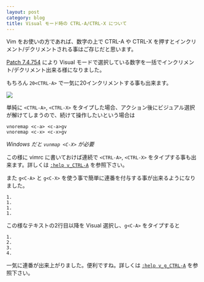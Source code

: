 ```yaml
---
layout: post
category: blog
title: Visual モード時の CTRL-A/CTRL-X について
---
```


Vim をお使いの方であれば、数字の上で CTRL-A や CTRL-X を押すとインクリメント/デクリメントされる事はご存じだと思います。

[Patch 7.4.754](https://groups.google.com/forum/#!topic/vim_dev/5u4nnnUbA70) により Visual モードで選択している数字を一括でインクリメント/デクリメント出来る様になりました。

もちろん `20<CTRL-A>` で一気に20インクリメントする事も出来ます。

![](http://vim-jp.org/assets/images/visual-ctrl-a-ctrl-x.gif)

単純に `<CTRL-A>`, `<CTRL-X>` をタイプした場合、アクション後にビジュアル選択が解けてしまうので、続けて操作したいという場合は

```vim
vnoremap <c-a> <c-a>gv
vnoremap <c-x> <c-x>gv
```
*Windows だと `vunmap <C-X>` が必要*

この様に vimrc に書いておけば連続で `<CTRL-A>`, `<CTRL-X>` をタイプする事も出来ます。詳しくは [`:help v_CTRL-A`](http://vim-jp.org/vimdoc-ja/change.html#v_CTRL-A) を参照下さい。

また `g<C-A>` と `g<C-X>` を使う事で簡単に連番を付与する事が出来るようになりました。

```
1.
1.
1.
1.
```

この様なテキストの2行目以降を Visual 選択し、`g<C-A>` をタイプすると

```
1.
2.
3.
4.
```

一気に連番が出来上がりました。便利ですね。詳しくは [`:help v_g_CTRL-A`](http://vim-jp.org/vimdoc-ja/change.html#v_g_CTRL-A) を参照下さい。

